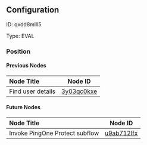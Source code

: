 # <nil>
## Configuration
ID:  qxdd8mlll5

Type: EVAL 








### Position

#### Previous Nodes
| Node Title | Node ID |
| :------------- | ------------ |
| Find user details | [3y03qc0kxe](./3y03qc0kxe.md) | 
 
 #### Future Nodes
| Node Title | Node ID |
| :------------- | ------------ |
| Invoke PingOne Protect subflow |[u9ab712lfx](./u9ab712lfx.md) | 
